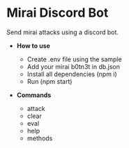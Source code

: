 # Mirai Discord Bot

Send mirai attacks using a discord bot.

* **How to use**
    - Create .env file using the sample
    - Add your mirai b0tn3t in db.json
    - Install all dependencies (npm i)
    - Run (npm start)

* **Commands**

    - attack
    - clear
    - eval
    - help
    - methods

